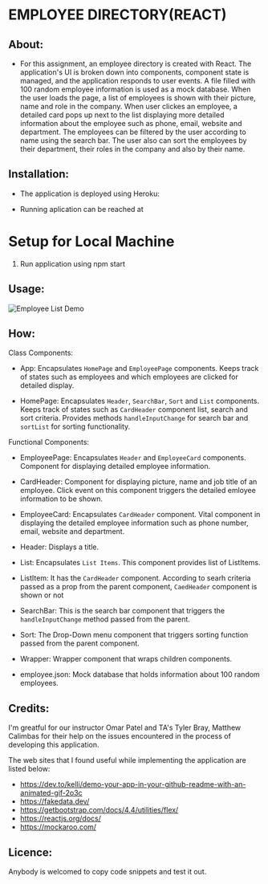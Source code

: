 
# EMPLOYEE DIRECTORY(REACT)

## About: ##

* For this assignment, an employee directory is created with React. The application's UI is broken down into components, component state is managed, and the application responds to user events. A file filled with 100 random employee information is used as a mock database. When the user loads the page, a list of employees is shown with their picture, name and role in the company. When user clickes an employee, a detailed card pops up next to the list displaying more detailed information about the employee such as phone, email, website and department. The employees can be filtered by the user according to name using the search bar. The user also can sort the employees by their department, their roles in the company and also by their name.

## Installation: ##

  * The application is deployed using Heroku: 

  * Running aplication can be reached at 

  # Setup for Local Machine

1. Run application using npm start
   

## Usage: ##

  ![Employee List Demo](public/employee.gif)
    
## How: ##
Class Components:

 - App: Encapsulates `HomePage` and `EmployeePage` components. Keeps track of states such as employees and which employees are clicked for detailed display.

 - HomePage: Encapsulates `Header`, `SearchBar`, `Sort` and `List` components. Keeps track of states such as `CardHeader` component list, search and sort criteria. Provides methods `handleInputChange` for search bar and `sortList` for sorting functionality.

 Functional Components:

 - EmployeePage: Encapsulates `Header` and `EmployeeCard` components. Component for displaying detailed employee information.

 - CardHeader: Component for displaying picture, name and job title of an employee. Click event on this component triggers the detailed emloyee information to be shown.

 - EmployeeCard: Encapsulates `CardHeader` component. Vital component in displaying the detailed employee information such as phone number, email, website and department. 

 - Header: Displays a title.

 - List: Encapsulates `List Items`. This component provides list of ListItems.

 - ListItem: It has the `CardHeader` component. According to searh criteria passed as a prop from the parent component, `CaedHeader` component is shown or not

 - SearchBar: This is the search bar component that triggers the `handleInputChange` method passed from the parent.

 - Sort: The Drop-Down menu component that triggers sorting function passed from the parent component.

 - Wrapper: Wrapper component that wraps children components.

 - employee.json: Mock database that holds information about 100 random employees.



## Credits: ## 

I'm greatful for our instructor Omar Patel and TA's Tyler Bray, Matthew Calimbas for their help on the issues encountered in the process of developing this application.

The web sites that I found useful while implementing the application are listed below:

  * https://dev.to/kelli/demo-your-app-in-your-github-readme-with-an-animated-gif-2o3c
  * https://fakedata.dev/
  * https://getbootstrap.com/docs/4.4/utilities/flex/
  * https://reactjs.org/docs/
  * https://mockaroo.com/
  
  
## Licence: ##

Anybody is welcomed to copy code snippets and test it out.
